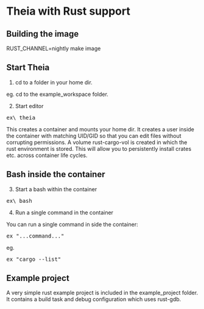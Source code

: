 # Theia with Rust support

## Building the image

RUST\_CHANNEL=nightly make image

## Start Theia

1. cd to a folder in your home dir.

eg. cd to the example\_workspace folder.
  
2. Start editor

<pre>ex\_theia</pre>

This creates a container and mounts your home dir. It creates a user inside the container with matching UID/GID so that you can edit files without corrupting permissions. A volume rust-cargo-vol is created in which the rust environment is stored. This will allow you to persistently install crates etc. across container life cycles.

## Bash inside the container

3. Start a bash within the container

<pre>ex\_bash</pre>

4. Run a single command in the container

You can run a single command in side the container:

<pre>ex "...command..."</pre>

eg.

<pre>ex "cargo --list"</pre>

## Example project

A very simple rust example project is included in the example_project folder. It contains a build task and debug configuration which uses rust-gdb.


